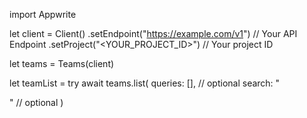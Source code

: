 import Appwrite

let client = Client()
    .setEndpoint("https://example.com/v1") // Your API Endpoint
    .setProject("<YOUR_PROJECT_ID>") // Your project ID

let teams = Teams(client)

let teamList = try await teams.list(
    queries: [], // optional
    search: "<SEARCH>" // optional
)

